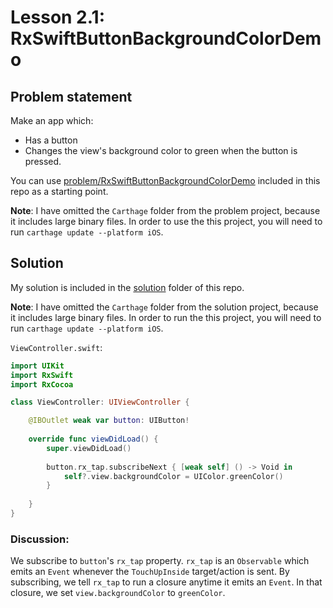 # Lesson 2.1: RxSwiftButtonBackgroundColorDemo

## Problem statement

Make an app which:

* Has a button
* Changes the view's background color to green when the button is pressed.

You can use [problem/RxSwiftButtonBackgroundColorDemo](problem/RxSwiftButtonBackgroundColorDemo) included in this repo as a starting point.

**Note**: I have omitted the `Carthage` folder from the problem project, because it includes large binary files.  In order to use the this project, you will need to run `carthage update --platform iOS`.

## Solution

My solution is included in the [solution](solution) folder of this repo.

**Note**: I have omitted the `Carthage` folder from the solution project, because it includes large binary files.  In order to run the this project, you will need to run `carthage update --platform iOS`.

`ViewController.swift`:

```swift
import UIKit
import RxSwift
import RxCocoa

class ViewController: UIViewController {

    @IBOutlet weak var button: UIButton!
    
    override func viewDidLoad() {
        super.viewDidLoad()
        
        button.rx_tap.subscribeNext { [weak self] () -> Void in
            self?.view.backgroundColor = UIColor.greenColor()
        }
        
    }
}
```

### Discussion:

We subscribe to `button`'s `rx_tap` property.  `rx_tap` is an `Observable` which emits an `Event` whenever the `TouchUpInside` target/action is sent.  By subscribing, we tell `rx_tap` to run a closure anytime it emits an `Event`.  In that closure, we set `view.backgroundColor` to `greenColor`.

